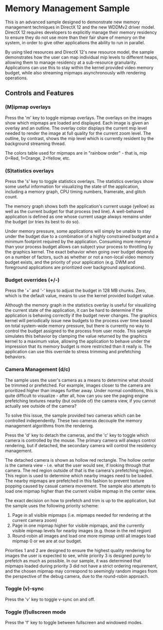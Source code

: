 # Memory Management Sample
This is an advanced sample designed to demonstrate new memory management techniques in DirectX 12 and the new WDDMv2 driver model. DirectX 12 requires developers to explicitly manage their memory residency to ensure they do not use more than their fair share of memory on the system, in order to give other applications the ability to run in parallel.

By using tiled resources and DirectX 12's new resource model, the sample demonstrates how the user can map individual mip levels to different heaps, allowing them to manage residency at a sub-resource granularity. Applications can use this to stay within the kernel provided video memory budget, while also streaming mipmaps asynchronously with rendering operations.

## Controls and Features
### (M)ipmap overlays
Press the 'm' key to toggle mipmap overlays. The overlays on the images show which mipmaps are loaded and displayed. Each image is given an overlay and an outline. The overlay color displays the current mip level needed to render the image at full quality for the current zoom level. The outline, by contrast, shows the mip level which is currently resident by the background streaming thread.

The colors table used for mipmaps are in "rainbow order" - that is, mip 0=Red, 1=Orange, 2=Yellow, etc. 

### (S)tatistics overlays
Press the 's' key to toggle statistics overlays. The statistics overlays show some useful information for visualizing the state of the application, including a memory graph, CPU timing numbers, framerate, and glitch count. 

The memory graph shows both the application's current usage (yellow) as well as the current budget for that process (red line). A well-behaved application is defined as one whose current usage always remains under the budget (or tries its best to do so).

Under memory pressure, some applications will simply be unable to stay under the budget due to a combination of a highly constrained budget and a minimum footprint required by the application. Consuming more memory than your process budget allows can subject your process to throttling by the graphics kernel. The exact behavior when going over budget depends on a number of factors, such as whether or not a non-local video memory budget exists, and the priority of your application (e.g. DWM and foreground applications are prioritized over background applications). 

### Budget overrides (+/-)
Press the '+' and '-' keys to adjust the budget in 128 MB chunks. Zero, which is the default value, means to use the kernel provided budget value.

Although the memory graph in the statistics overlay is useful for visualizing the current state of the application, it can be hard to determine if the application is behaving correctly if the budget never changes. The graphics kernel will periodically issue new budgets to the process over time based on total system-wide memory pressure, but there is currently no way to control the budget assigned to the process from user mode. This sample simulates this behavior by clamping the value returned by the graphics kernel to a maximum value, allowing the application to behave under the impression that its memory budget is more restricted than it really is. The application can use this override to stress trimming and prefetching behaviors.

### Camera Management (d/c)
The sample uses the user's camera as a means to determine what should be trimmed or prefetched. For example, images closer to the camera are prioritized higher than images further away. Under normal conditions, this is quite difficult to visualize - after all, how can you see the paging engine prefetching textures nearby (but outside of) the camera view, if you cannot actually see outside of the camera?

To solve this issue, the sample provided two cameras which can be controlled independently. These two cameras decouple the memory management algorithms from the rendering.

Press the 'd' key to detach the cameras, and the 'c' key to toggle which camera is controlled by the mouse. The primary camera will always control rendering, but if detached, the secondary camera will control the residency management.

The detached camera is shown as hollow red rectangle. The hollow center is the camera view - i.e. what the user would see, if looking through that camera. The red region outside of that is the camera's prefetching region. This region is used to determine which nearby images need to be loaded. The nearby mipmaps are prefetched in this fashion to prevent texture popping caused by casual camera movement. The sample also attempts to load one mipmap higher than the current visible mipmap in the center view.

The exact decision on how to prefetch and trim is up to the application, but the sample uses the following priority scheme:

1. Page in all visible mipmaps  (i.e. mipmaps needed for rendering at the current camera zoom)
2. Page in one mipmap higher for visible mipmaps, and the currently visible mipmap levels for nearby images (e.g. those in the red region)
3. Round-robin all images and load one more mipmap until all images load mipmap 0 or we are at our budget.

Priorities 1 and 2 are designed to ensure the highest quality rendering for images the user is expected to see, while priority 3 is designed purely to prefetch as much as possible. In our sample, it was determined that mipmaps loaded during priority 3 did not have a strict ordering requirement, and the chosen mipmap may correspond to seemingly random images from the perspective of the debug camera, due to the round-robin approach.

### Toggle (v)-sync
Press the 'v' key to toggle v-sync on and off.

### Toggle (f)ullscreen mode
Press the 'f' key to toggle between fullscreen and windowed modes.
